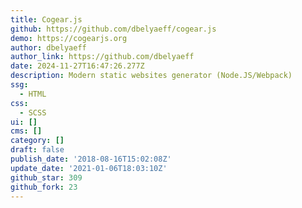 ```yaml
---
title: Cogear.js
github: https://github.com/dbelyaeff/cogear.js
demo: https://cogearjs.org
author: dbelyaeff
author_link: https://github.com/dbelyaeff
date: 2024-11-27T16:47:26.277Z
description: Modern static websites generator (Node.JS/Webpack)
ssg:
  - HTML
css:
  - SCSS
ui: []
cms: []
category: []
draft: false
publish_date: '2018-08-16T15:02:08Z'
update_date: '2021-01-06T18:03:10Z'
github_star: 309
github_fork: 23
---
```

